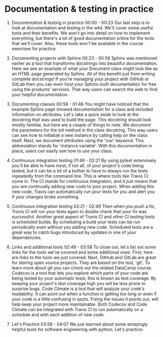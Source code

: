 # Documentation & testing in practice

1. Documentation & testing in practice
00:00 - 00:23
Our last step is to look at documentation and testing in the wild. We'll cover some useful tools and their benefits. We won't go into detail on how to implement everything, but there's a lot of good documentation online for the tools that we'll cover. Also, these tools won't be available in the course exercises for practice.

2. Documenting projects with Sphinx
00:23 - 00:58
Sphinx was mentioned earlier as a tool that transforms docstrings into beautiful documentation. Here we see an example of what your Document class might look like as an HTML page generated by Sphinx. All of this benefit just from writing complete docstrings! If you're managing your project with GitHub or GitLab then you can even host your Sphinx-built documentation for free using the products' services. That way users can search the web to find your helpful documentation.

3. Documenting classes
00:58 - 01:46
You might have noticed that the example Sphinx page showed documentation for a class and included information on attributes. Let's take a quick aside to look at the docstring that was used to build the page. This docstring should look mostly familiar, but here are a couple of things to note. We document the parameters for the init method in the class docstring. This way users can see how to initialize a new instance by calling help on the class itself. Next, we document attributes using the 'ivar' keyword. This abbreviation stands for 'instance variable'. With this documentation in place, users can easily see how to use your class.

4. Continuous integration testing
01:46 - 02:21
By using pytest extensively you'll be able to have most, if not all, of your project's code being tested, but it can be a bit of a bother to have to always run the tests repeatedly from the command line. This is where tools like Travis CI come in. The CI stands for continuous integration, and it just means that you are continually adding new code to your project. When adding this new code, Travis can automatically run your tests for you and alert you if your changes broke something.

5. Continuous integration testing
02:21 - 02:49
Then when you push a fix, Travis CI will run your tests again to double check that your fix was successful. Another great aspect of Travis CI and other CI testing tools is scheduled builds. By scheduling a build your tests can be run periodically even without you adding new code. Scheduled tests are a great way to catch bugs introduced by updates in one of your dependencies.

6. Links and additional tools
02:49 - 03:58
To close out, let's list out some links for the tools we've covered and some additional ones. First, here are links to the tools we just covered. Next, GitHub and GitLab are great for storing open source projects. They are based on the tool, 'git'. To learn more about git you can check out the related DataCamp course. Codecov is a tool that lets you explore which parts of your code are being tested by your automatic tests; this is known as test coverage. By keeping your project's test coverage high you will be less prone to surprise bugs. Code Climate is a tool that will analyze your code's readability. It can point out when a function is getting too long or even if your code is a little confusing in spots. Fixing the issues it points out, will help keep your project more maintainable. Both Codecov and Code Climate can be integrated with Travis CI to run automatically on a schedule and with each addition of new code.

7. Let's Practice
03:58 - 04:07
We just learned about some amazingly helpful tools for software engineering with python. Let's practice.